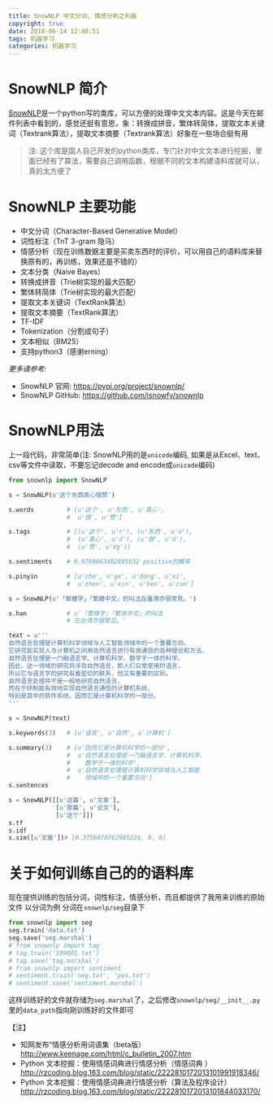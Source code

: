 ```yaml
---
title: SnowNLP 中文分词, 情感分析之利器
copyright: true
date: 2018-06-14 12:48:51
tags: 机器学习
categories: 机器学习
---
```

# SnowNLP 简介
[SnowNLP](https://pypi.org/project/snownlp/)是一个python写的类库，可以方便的处理中文文本内容。这是今天在邮件列表中看到的，感觉还挺有意思，象：转换成拼音，繁体转简体，提取文本关键词（Textrank算法），提取文本摘要（Textrank算法）好象在一些场合挺有用

> 注: 这个库是国人自己开发的python类库，专门针对中文文本进行挖掘，里面已经有了算法，需要自己调用函数，根据不同的文本构建语料库就可以，真的太方便了

# SnowNLP 主要功能
- 中文分词（Character-Based Generative Model）
- 词性标注（TnT 3-gram 隐马）
- 情感分析（现在训练数据主要是买卖东西时的评价，可以用自己的语料库来替换原有的，再训练，效果还是不错的）
- 文本分类（Naive Bayes）
- 转换成拼音（Trie树实现的最大匹配）
- 繁体转简体（Trie树实现的最大匹配）
- 提取文本关键词（TextRank算法）
- 提取文本摘要（TextRank算法）
- TF-IDF
- Tokenization（分割成句子）
- 文本相似（BM25）
- 支持python3（感谢erning）

*更多请参考:*
- SnowNLP 官网: https://pypi.org/project/snownlp/
- SnowNLP GitHub: https://github.com/isnowfy/snownlp


# SnowNLP用法
上一段代码，非常简单(注: SnowNLP用的是`unicode`编码, 如果是从Excel、text、csv等文件中读取，不要忘记decode and encode成`unicode`编码)
```Python
from snownlp import SnowNLP

s = SnowNLP(u'这个东西真心很赞')

s.words         # [u'这个', u'东西', u'真心',
                #  u'很', u'赞']

s.tags          # [(u'这个', u'r'), (u'东西', u'n'),
                #  (u'真心', u'd'), (u'很', u'd'),
                #  (u'赞', u'Vg')]

s.sentiments    # 0.9769663402895832 positive的概率

s.pinyin        # [u'zhe', u'ge', u'dong', u'xi',
                #  u'zhen', u'xin', u'hen', u'zan']

s = SnowNLP(u'「繁體字」「繁體中文」的叫法在臺灣亦很常見。')

s.han           # u'「繁体字」「繁体中文」的叫法
                # 在台湾亦很常见。'

text = u'''
自然语言处理是计算机科学领域与人工智能领域中的一个重要方向。
它研究能实现人与计算机之间用自然语言进行有效通信的各种理论和方法。
自然语言处理是一门融语言学、计算机科学、数学于一体的科学。
因此，这一领域的研究将涉及自然语言，即人们日常使用的语言，
所以它与语言学的研究有着密切的联系，但又有重要的区别。
自然语言处理并不是一般地研究自然语言，
而在于研制能有效地实现自然语言通信的计算机系统，
特别是其中的软件系统。因而它是计算机科学的一部分。
'''

s = SnowNLP(text)

s.keywords(3)	# [u'语言', u'自然', u'计算机']

s.summary(3)	# [u'因而它是计算机科学的一部分',
                #  u'自然语言处理是一门融语言学、计算机科学、
				#	 数学于一体的科学',
				#  u'自然语言处理是计算机科学领域与人工智能
				#	 领域中的一个重要方向']
s.sentences

s = SnowNLP([[u'这篇', u'文章'],
             [u'那篇', u'论文'],
             [u'这个']])
s.tf
s.idf
s.sim([u'文章'])# [0.3756070762985226, 0, 0]
```

# 关于如何训练自己的的语料库
现在提供训练的包括分词，词性标注，情感分析，而且都提供了我用来训练的原始文件 以分词为例 分词在`snownlp/seg`目录下
```python
from snownlp import seg
seg.train('data.txt')
seg.save('seg.marshal')
# from snownlp import tag
# tag.train('199801.txt')
# tag.save('tag.marshal')
# from snownlp import sentiment
# sentiment.train('neg.txt', 'pos.txt')
# sentiment.save('sentiment.marshal')
```
这样训练好的文件就存储为`seg.marshal`了，之后修改`snownlp/seg/__init__.py`里的`data_path`指向刚训练好的文件即可


【注】
- 知网发布“情感分析用词语集（beta版）http://www.keenage.com/html/c_bulletin_2007.htm
- Python 文本挖掘：使用情感词典进行情感分析（情感词典 ） http://rzcoding.blog.163.com/blog/static/2222810172013101991918346/
- Python 文本挖掘：使用情感词典进行情感分析（算法及程序设计） http://rzcoding.blog.163.com/blog/static/2222810172013101844033170/
